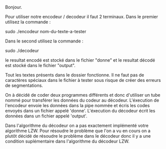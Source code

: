 Bonjour.

Pour utiliser notre encodeur / decodeur il faut 2 terminaux.
Dans le premier utilisez la commande :

sudo ./encodeur nom-du-texte-a-tester

Dans le second utilisez la commande :

sudo ./decodeur

le resultat encodé est stocké dans le fichier "donne" et le resultat décodé est stocké dans le fichier "output".

Tout les textes présents dans le dossier fonctionne. Il ne faut pas de caractères spéciaux dans le fichier à tester sous risque
de créer des erreurs de segmentations.

On à décidé de coder deux programmes différents et donc d'utiliser un tube nommé pour transférer les données du codeur au décodeur.
L'éxecution de l'encodeur envoie les données dans la pipe nommée et écris les codes envoyés dans un fichier appelé 'donne'.
L'éxecution du décodeur écrit les données dans un fichier appelé 'output'.

Dans l'algorithme du décodeur on a pas exactement implémenté votre algorithme LZW. Pour résoudre le problème que l'on a vu en cours
on a plutôt décidé de résoudre le problème dans le décodeur donc il y a une condition suplémentaire dans l'algorithme du décodeur LZW.
